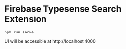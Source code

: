 # Firebase Typesense Search Extension

```shell
npm run serve
```

UI will be accessible at http://localhost:4000
